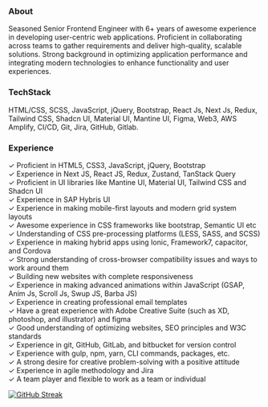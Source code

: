 ### About
Seasoned Senior Frontend Engineer with 6+ years of awesome experience in developing user-centric web applications. Proficient in collaborating across teams to gather requirements and deliver high-quality, scalable solutions. Strong background in optimizing application performance and integrating modern technologies to enhance functionality and user experiences.


### TechStack
HTML/CSS, SCSS, JavaScript, jQuery, Bootstrap, React Js, Next Js, Redux, Tailwind CSS, Shadcn UI, Material UI, Mantine UI, Figma, Web3, AWS Amplify, CI/CD, Git, Jira, GitHub, Gitlab.


### Experience
✓   Proficient in HTML5, CSS3, JavaScript, jQuery, Bootstrap  
✓   Experience in Next JS, React JS, Redux, Zustand, TanStack Query  
✓   Proficient in UI libraries like Mantine UI, Material UI, Tailwind CSS and Shadcn UI  
✓   Experience in SAP Hybris UI  
✓   Experience in making mobile-first layouts and modern grid system layouts  
✓   Awesome experience in CSS frameworks like bootstrap, Semantic UI etc  
✓   Understanding of CSS pre-processing platforms (LESS, SASS, and SCSS)  
✓   Experience in making hybrid apps using Ionic, Framework7, capacitor, and Cordova  
✓   Strong understanding of cross-browser compatibility issues and ways to work around them  
✓   Building new websites with complete responsiveness  
✓   Experience in making advanced animations within JavaScript (GSAP, Anim Js, Scroll Js, Swup JS, Barba JS)  
✓   Experience in creating professional email templates  
✓   Have a great experience with Adobe Creative Suite (such as XD, photoshop, and illustrator) and figma  
✓   Good understanding of optimizing websites, SEO principles and W3C standards  
✓   Experience in git, GitHub, GitLab, and bitbucket for version control  
✓   Experience with gulp, npm, yarn, CLI commands, packages, etc.  
✓   A strong desire for creative problem-solving with a positive attitude  
✓   Experience in agile methodology and Jira  
✓   A team player and flexible to work as a team or individual  


[![GitHub Streak](https://streak-stats.demolab.com?user=aaqib-javed&theme=dark)](https://git.io/streak-stats)
